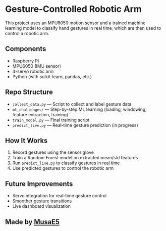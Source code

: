 # Gesture-Controlled Robotic Arm

This project uses an MPU6050 motion sensor and a trained machine learning model to classify hand gestures in real time, which are then used to control a robotic arm.

## Components
- Raspberry Pi
- MPU6050 (IMU sensor)
- 4-servo robotic arm
- Python (with scikit-learn, pandas, etc.)

## Repo Structure

- `collect_data.py` — Script to collect and label gesture data
- `ml_challenges/` — Step-by-step ML learning (loading, windowing, feature extraction, training)
- `train_model.py` — Final training script
- `predict_live.py` — Real-time gesture prediction (in progress)

##  How It Works
1. Record gestures using the sensor glove
2. Train a Random Forest model on extracted mean/std features
3. Run `predict_live.py` to classify gestures in real time
4. Use predicted gestures to control the robotic arm

## Future Improvements
- Servo integration for real-time gesture control
- Smoother gesture transitions
- Live dashboard visualization

##  Made by [MusaE5](https://github.com/MusaE5)
